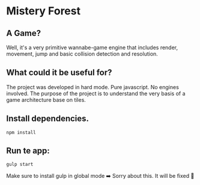# Mistery Forest

## A Game?
Well, it's a very primitive wannabe-game engine that includes render, movement, jump and basic collision detection and resolution.

## What could it be useful for?
The project was developed in hard mode. Pure javascript. No engines involved. The purpose of the project is to understand the very basis of a game architecture base on tiles.

## Install dependencies.
```
npm install
```

## Run te app: 
```
gulp start
```

Make sure to install gulp in global mode :arrow_right: Sorry about this. It will be fixed :pray:

